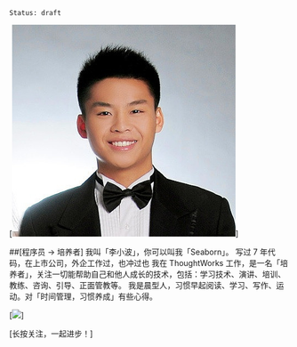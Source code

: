 ```
Status: draft
```

[![](./_image/avatar.jpg)]

##[程序员 -> 培养者]
我叫「李小波」，你可以叫我「Seaborn」。
写过 7 年代码，在上市公司，外企工作过，也冲过也
我在 ThoughtWorks 工作，是一名「培养者」，关注一切能帮助自己和他人成长的技术，包括：学习技术、演讲、培训、教练、咨询、引导、正面管教等。
我是晨型人，习惯早起阅读、学习、写作、运动。对「时间管理，习惯养成」有些心得。

[![](./_image/2017-02-14-08-36-34.jpg)]

[长按关注，一起进步！]